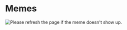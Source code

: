 # Memes

<img src='https://random-memer.herokuapp.com/' title="Meme" alt="Please refresh the page if the meme doesn't show up.">
